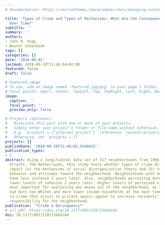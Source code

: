 ```yaml
---
# Documentation: https://sourcethemes.com/academic/docs/managing-content/

title: 'Types of Crime and Types of Mechanisms: What Are the Consequences for Neighborhoods
  Over Time?'
subtitle: ''
summary: ''
authors:
- John R. Hipp
- Wouter Steenbeek
tags: []
categories: []
date: '2016-09-01'
lastmod: 2020-09-28T13:46:04+02:00
featured: false
draft: false

# Featured image
# To use, add an image named `featured.jpg/png` to your page's folder.
# Focal points: Smart, Center, TopLeft, Top, TopRight, Left, Right, BottomLeft, Bottom, BottomRight.
image:
  caption: ''
  focal_point: ''
  preview_only: false

# Projects (optional).
#   Associate this post with one or more of your projects.
#   Simply enter your project's folder or file name without extension.
#   E.g. `projects = ["internal-project"]` references `content/project/deep-learning/index.md`.
#   Otherwise, set `projects = []`.
projects: []
publishDate: '2020-09-28T11:46:03.916843Z'
publication_types:
- 2
abstract: Using a longitudinal data set of 317 neighborhoods from 1996 to 2002 in
  Utrecht, The Netherlands, this study tests whether types of crime differentially
  impact (a) the mechanisms of social disorganization theory and (b) residents’ mobility
  behavior and attitudes toward the neighborhood. Neighborhoods with more cohesion
  have less violence 2 years later. Also, neighborhoods perceiving more violence experience
  lower levels of cohesion 2 years later. Higher levels of perceived violence were
  most important for explaining who moves out of the neighborhood, as such neighborhoods
  had more non-Whites and more lower income households at the next time point. Burglaries
  (a crime that occurs in private space) appear to increase residents’ sense of feeling
  responsibility for the neighborhood.
publication: '*Crime & Delinquency*'
# url_pdf: https://doi.org/10.1177/0011128715604168
doi: 10.1177/0011128715604168
---
```

